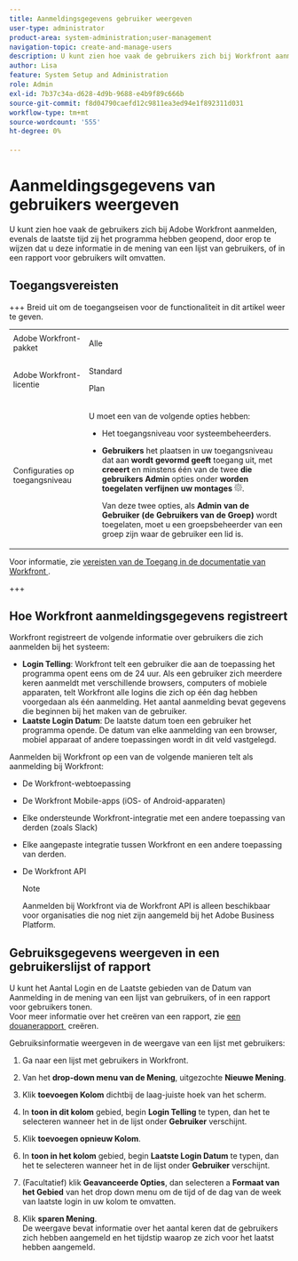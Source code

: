 ```yaml
---
title: Aanmeldingsgegevens gebruiker weergeven
user-type: administrator
product-area: system-administration;user-management
navigation-topic: create-and-manage-users
description: U kunt zien hoe vaak de gebruikers zich bij Workfront aanmelden, evenals de laatste tijd zij het programma hebben geopend, door erop te wijzen dat u deze informatie in de mening van een lijst van gebruikers, of in een rapport voor gebruikers wilt omvatten.
author: Lisa
feature: System Setup and Administration
role: Admin
exl-id: 7b37c34a-d628-4d9b-9688-e4b9f89c666b
source-git-commit: f8d04790caefd12c9811ea3ed94e1f892311d031
workflow-type: tm+mt
source-wordcount: '555'
ht-degree: 0%

---
```


# Aanmeldingsgegevens van gebruikers weergeven

U kunt zien hoe vaak de gebruikers zich bij Adobe Workfront aanmelden, evenals de laatste tijd zij het programma hebben geopend, door erop te wijzen dat u deze informatie in de mening van een lijst van gebruikers, of in een rapport voor gebruikers wilt omvatten.

## Toegangsvereisten

+++ Breid uit om de toegangseisen voor de functionaliteit in dit artikel weer te geven.

<table style="table-layout:auto"> 
 <col> 
 <col> 
 <tbody> 
  <tr> 
   <td>Adobe Workfront-pakket</td> 
   <td><p>Alle</p></td> 
  </tr> 
  <tr> 
   <td>Adobe Workfront-licentie</td> 
   <td><p>Standard</p><p>Plan</p></td> 
  </tr> 
  <tr> 
   <td>Configuraties op toegangsniveau</td> 
   <td> <p>U moet een van de volgende opties hebben:</p> 
    <ul> 
     <li> <p>Het toegangsniveau voor systeembeheerders. </li> 
     <li> <p><b> Gebruikers </b> het plaatsen in uw toegangsniveau dat aan <b> wordt gevormd geeft </b> toegang uit, met <b> creeert </b> en minstens één van de twee <b> die gebruikers Admin </b> opties onder <b> worden toegelaten verfijnen uw montages </b> <img src="assets/gear-icon-in-access-levels.png">. </p> <p>Van deze twee opties, als <b> Admin van de Gebruiker (de Gebruikers van de Groep) </b> wordt toegelaten, moet u een groepsbeheerder van een groep zijn waar de gebruiker een lid is.</p> </li> 
    </ul> </td> 
  </tr> 
 </tbody> 
</table>

Voor informatie, zie [&#x200B; vereisten van de Toegang in de documentatie van Workfront &#x200B;](/help/quicksilver/administration-and-setup/add-users/access-levels-and-object-permissions/access-level-requirements-in-documentation.md).

+++

## Hoe Workfront aanmeldingsgegevens registreert

Workfront registreert de volgende informatie over gebruikers die zich aanmelden bij het systeem:

* **Login Telling**: Workfront telt een gebruiker die aan de toepassing het programma opent eens om de 24 uur. Als een gebruiker zich meerdere keren aanmeldt met verschillende browsers, computers of mobiele apparaten, telt Workfront alle logins die zich op één dag hebben voorgedaan als één aanmelding. Het aantal aanmelding bevat gegevens die beginnen bij het maken van de gebruiker.
* **Laatste Login Datum**: De laatste datum toen een gebruiker het programma opende. De datum van elke aanmelding van een browser, mobiel apparaat of andere toepassingen wordt in dit veld vastgelegd.

Aanmelden bij Workfront op een van de volgende manieren telt als aanmelding bij Workfront:

* De Workfront-webtoepassing
* De Workfront Mobile-apps (iOS- of Android-apparaten)
* Elke ondersteunde Workfront-integratie met een andere toepassing van derden (zoals Slack)
* Elke aangepaste integratie tussen Workfront en een andere toepassing van derden.
* De Workfront API

  >[!NOTE]
  >
  >Aanmelden bij Workfront via de Workfront API is alleen beschikbaar voor organisaties die nog niet zijn aangemeld bij het Adobe Business Platform.

## Gebruiksgegevens weergeven in een gebruikerslijst of rapport

U kunt het Aantal Login en de Laatste gebieden van de Datum van Aanmelding in de mening van een lijst van gebruikers, of in een rapport voor gebruikers tonen.\
Voor meer informatie over het creëren van een rapport, zie [&#x200B; een douanerapport &#x200B;](../../../reports-and-dashboards/reports/creating-and-managing-reports/create-custom-report.md) creëren.

Gebruiksinformatie weergeven in de weergave van een lijst met gebruikers:

1. Ga naar een lijst met gebruikers in Workfront.
1. Van het **drop-down menu van de Mening**, uitgezochte **Nieuwe Mening**.

1. Klik **toevoegen Kolom** dichtbij de laag-juiste hoek van het scherm.
1. In **toon in dit kolom** gebied, begin **Login Telling** te typen, dan het te selecteren wanneer het in de lijst onder **Gebruiker** verschijnt.

1. Klik **toevoegen opnieuw Kolom**.
1. In **toon in het kolom** gebied, begin **Laatste Login Datum** te typen, dan het te selecteren wanneer het in de lijst onder **Gebruiker** verschijnt.

1. (Facultatief) klik **Geavanceerde Opties**, dan selecteren a **Formaat van het Gebied** van het drop down menu om de tijd of de dag van de week van laatste login in uw kolom te omvatten.

1. Klik **sparen Mening**.\
   De weergave bevat informatie over het aantal keren dat de gebruikers zich hebben aangemeld en het tijdstip waarop ze zich voor het laatst hebben aangemeld.
